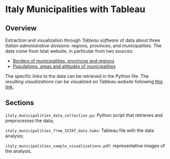 # Italy Municipalities with Tableau

## Overview

Extraction and visualization through *Tableau software* of data about three *Italian administrative divisions*: regions, provinces, and municipalities. The data come from Istat website, in particular from two sources:

- [Borders of municipalities, provinces and regions](https://www.istat.it/it/archivio/222527)
- [Populations, areas and altitudes of municipalities](https://www.istat.it/it/archivio/156224)

The specific links to the data can be retrieved in the Python file. The *resulting visualizations* can be visualized on *Tableau website* following [this link](https://public.tableau.com/views/ItalymunicipalitiesfromISTATdata/Geographicview?:language=it-IT&publish=yes&:display_count=n&:origin=viz_share_link).

## Sections

```italy_municipalities_data_collection.py```: Python script that retrieves and preprocesses the data;

```italy_municipalities_from_ISTAT_data.twbx```: Tableau file with the data analysis;

```italy_municipalities_sample_visualizations.pdf```: representative images of the analysis.